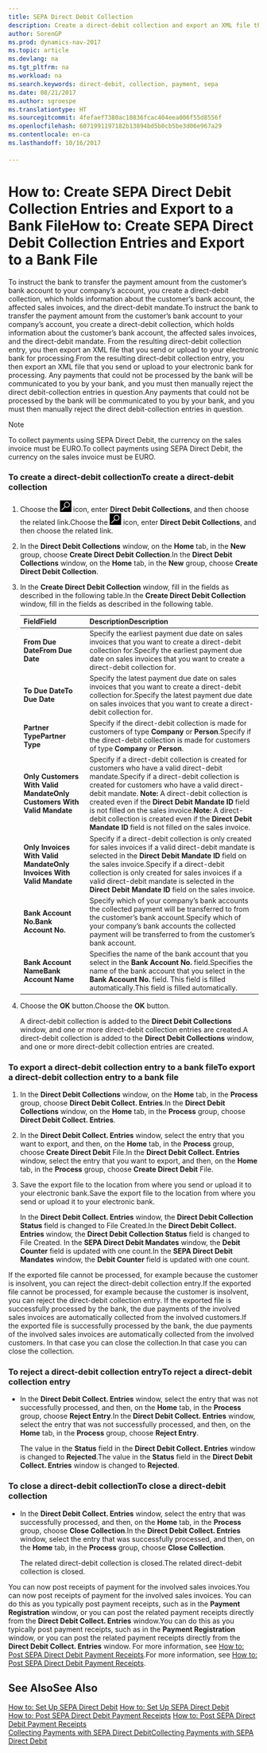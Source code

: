 ```yaml
---
title: SEPA Direct Debit Collection
description: Create a direct-debit collection and export an XML file that you send or upload to your electronic bank for processing.
author: SorenGP
ms.prod: dynamics-nav-2017
ms.topic: article
ms.devlang: na
ms.tgt_pltfrm: na
ms.workload: na
ms.search.keywords: direct-debit, collection, payment, sepa
ms.date: 08/21/2017
ms.author: sgroespe
ms.translationtype: HT
ms.sourcegitcommit: 4fefaef7380ac10836fcac404eea006f55d8556f
ms.openlocfilehash: 6071991197182b13894bd5b0cb5be3d06e967a29
ms.contentlocale: en-ca
ms.lasthandoff: 10/16/2017

---
```

# <a name="how-to-create-sepa-direct-debit-collection-entries-and-export-to-a-bank-file"></a><span data-ttu-id="2fd36-103">How to: Create SEPA Direct Debit Collection Entries and Export to a Bank File</span><span class="sxs-lookup"><span data-stu-id="2fd36-103">How to: Create SEPA Direct Debit Collection Entries and Export to a Bank File</span></span>
<span data-ttu-id="2fd36-104">To instruct the bank to transfer the payment amount from the customer’s bank account to your company’s account, you create a direct-debit collection, which holds information about the customer’s bank account, the affected sales invoices, and the direct-debit mandate.</span><span class="sxs-lookup"><span data-stu-id="2fd36-104">To instruct the bank to transfer the payment amount from the customer’s bank account to your company’s account, you create a direct-debit collection, which holds information about the customer’s bank account, the affected sales invoices, and the direct-debit mandate.</span></span> <span data-ttu-id="2fd36-105">From the resulting direct-debit collection entry, you then export an XML file that you send or upload to your electronic bank for processing.</span><span class="sxs-lookup"><span data-stu-id="2fd36-105">From the resulting direct-debit collection entry, you then export an XML file that you send or upload to your electronic bank for processing.</span></span> <span data-ttu-id="2fd36-106">Any payments that could not be processed by the bank will be communicated to you by your bank, and you must then manually reject the direct debit-collection entries in question.</span><span class="sxs-lookup"><span data-stu-id="2fd36-106">Any payments that could not be processed by the bank will be communicated to you by your bank, and you must then manually reject the direct debit-collection entries in question.</span></span>  

> [!NOTE]  
>  <span data-ttu-id="2fd36-107">To collect payments using SEPA Direct Debit, the currency on the sales invoice must be EURO.</span><span class="sxs-lookup"><span data-stu-id="2fd36-107">To collect payments using SEPA Direct Debit, the currency on the sales invoice must be EURO.</span></span>  

### <a name="to-create-a-direct-debit-collection"></a><span data-ttu-id="2fd36-108">To create a direct-debit collection</span><span class="sxs-lookup"><span data-stu-id="2fd36-108">To create a direct-debit collection</span></span>  
1. <span data-ttu-id="2fd36-109">Choose the ![Search for Page or Report](media/ui-search/search_small.png "Search for Page or Report icon") icon, enter **Direct Debit Collections**, and then choose the related link.</span><span class="sxs-lookup"><span data-stu-id="2fd36-109">Choose the ![Search for Page or Report](media/ui-search/search_small.png "Search for Page or Report icon") icon, enter **Direct Debit Collections**, and then choose the related link.</span></span>  
2. <span data-ttu-id="2fd36-110">In the **Direct Debit Collections** window, on the **Home** tab, in the **New** group, choose **Create Direct Debit Collection**.</span><span class="sxs-lookup"><span data-stu-id="2fd36-110">In the **Direct Debit Collections** window, on the **Home** tab, in the **New** group, choose **Create Direct Debit Collection**.</span></span>  
3. <span data-ttu-id="2fd36-111">In the **Create Direct Debit Collection** window, fill in the fields as described in the following table.</span><span class="sxs-lookup"><span data-stu-id="2fd36-111">In the **Create Direct Debit Collection** window, fill in the fields as described in the following table.</span></span>  

    |<span data-ttu-id="2fd36-112">Field</span><span class="sxs-lookup"><span data-stu-id="2fd36-112">Field</span></span>|<span data-ttu-id="2fd36-113">Description</span><span class="sxs-lookup"><span data-stu-id="2fd36-113">Description</span></span>|  
    |---------------------------------|---------------------------------------|  
    |<span data-ttu-id="2fd36-114">**From Due Date**</span><span class="sxs-lookup"><span data-stu-id="2fd36-114">**From Due Date**</span></span>|<span data-ttu-id="2fd36-115">Specify the earliest payment due date on sales invoices that you want to create a direct-debit collection for.</span><span class="sxs-lookup"><span data-stu-id="2fd36-115">Specify the earliest payment due date on sales invoices that you want to create a direct-debit collection for.</span></span>|  
    |<span data-ttu-id="2fd36-116">**To Due Date**</span><span class="sxs-lookup"><span data-stu-id="2fd36-116">**To Due Date**</span></span>|<span data-ttu-id="2fd36-117">Specify the latest payment due date on sales invoices that you want to create a direct-debit collection for.</span><span class="sxs-lookup"><span data-stu-id="2fd36-117">Specify the latest payment due date on sales invoices that you want to create a direct-debit collection for.</span></span>|  
    |<span data-ttu-id="2fd36-118">**Partner Type**</span><span class="sxs-lookup"><span data-stu-id="2fd36-118">**Partner Type**</span></span>|<span data-ttu-id="2fd36-119">Specify if the direct-debit collection is made for customers of type **Company** or **Person**.</span><span class="sxs-lookup"><span data-stu-id="2fd36-119">Specify if the direct-debit collection is made for customers of type **Company** or **Person**.</span></span>|  
    |<span data-ttu-id="2fd36-120">**Only Customers With Valid Mandate**</span><span class="sxs-lookup"><span data-stu-id="2fd36-120">**Only Customers With Valid Mandate**</span></span>|<span data-ttu-id="2fd36-121">Specify if a direct-debit collection is created for customers who have a valid direct-debit mandate.</span><span class="sxs-lookup"><span data-stu-id="2fd36-121">Specify if a direct-debit collection is created for customers who have a valid direct-debit mandate.</span></span> <span data-ttu-id="2fd36-122">**Note:**  A direct-debit collection is created even if the **Direct Debit Mandate ID** field is not filled on the sales invoice.</span><span class="sxs-lookup"><span data-stu-id="2fd36-122">**Note:**  A direct-debit collection is created even if the **Direct Debit Mandate ID** field is not filled on the sales invoice.</span></span>|  
    |<span data-ttu-id="2fd36-123">**Only Invoices With Valid Mandate**</span><span class="sxs-lookup"><span data-stu-id="2fd36-123">**Only Invoices With Valid Mandate**</span></span>|<span data-ttu-id="2fd36-124">Specify if a direct-debit collection is only created for sales invoices if a valid direct-debit mandate is selected in the **Direct Debit Mandate ID** field on the sales invoice.</span><span class="sxs-lookup"><span data-stu-id="2fd36-124">Specify if a direct-debit collection is only created for sales invoices if a valid direct-debit mandate is selected in the **Direct Debit Mandate ID** field on the sales invoice.</span></span>|  
    |<span data-ttu-id="2fd36-125">**Bank Account No.**</span><span class="sxs-lookup"><span data-stu-id="2fd36-125">**Bank Account No.**</span></span>|<span data-ttu-id="2fd36-126">Specify which of your company’s bank accounts the collected payment will be transferred to from the customer’s bank account.</span><span class="sxs-lookup"><span data-stu-id="2fd36-126">Specify which of your company’s bank accounts the collected payment will be transferred to from the customer’s bank account.</span></span>|  
    |<span data-ttu-id="2fd36-127">**Bank Account Name**</span><span class="sxs-lookup"><span data-stu-id="2fd36-127">**Bank Account Name**</span></span>|<span data-ttu-id="2fd36-128">Specifies the name of the bank account that you select in the **Bank Account No.** field.</span><span class="sxs-lookup"><span data-stu-id="2fd36-128">Specifies the name of the bank account that you select in the **Bank Account No.** field.</span></span> <span data-ttu-id="2fd36-129">This field is filled automatically.</span><span class="sxs-lookup"><span data-stu-id="2fd36-129">This field is filled automatically.</span></span>|  

4. <span data-ttu-id="2fd36-130">Choose the **OK** button.</span><span class="sxs-lookup"><span data-stu-id="2fd36-130">Choose the **OK** button.</span></span>  

     <span data-ttu-id="2fd36-131">A direct-debit collection is added to the **Direct Debit Collections** window, and one or more direct-debit collection entries are created.</span><span class="sxs-lookup"><span data-stu-id="2fd36-131">A direct-debit collection is added to the **Direct Debit Collections** window, and one or more direct-debit collection entries are created.</span></span>  

### <a name="to-export-a-direct-debit-collection-entry-to-a-bank-file"></a><span data-ttu-id="2fd36-132">To export a direct-debit collection entry to a bank file</span><span class="sxs-lookup"><span data-stu-id="2fd36-132">To export a direct-debit collection entry to a bank file</span></span>  
1. <span data-ttu-id="2fd36-133">In the **Direct Debit Collections** window, on the **Home** tab, in the **Process** group, choose **Direct Debit Collect. Entries**.</span><span class="sxs-lookup"><span data-stu-id="2fd36-133">In the **Direct Debit Collections** window, on the **Home** tab, in the **Process** group, choose **Direct Debit Collect. Entries**.</span></span>  
2. <span data-ttu-id="2fd36-134">In the **Direct Debit Collect. Entries** window, select the entry that you want to export, and then, on the **Home** tab, in the **Process** group, choose **Create Direct Debit** File.</span><span class="sxs-lookup"><span data-stu-id="2fd36-134">In the **Direct Debit Collect. Entries** window, select the entry that you want to export, and then, on the **Home** tab, in the **Process** group, choose **Create Direct Debit** File.</span></span>  
3. <span data-ttu-id="2fd36-135">Save the export file to the location from where you send or upload it to your electronic bank.</span><span class="sxs-lookup"><span data-stu-id="2fd36-135">Save the export file to the location from where you send or upload it to your electronic bank.</span></span>  

     <span data-ttu-id="2fd36-136">In the **Direct Debit Collect. Entries** window, the **Direct Debit Collection Status** field is changed to File Created.</span><span class="sxs-lookup"><span data-stu-id="2fd36-136">In the **Direct Debit Collect. Entries** window, the **Direct Debit Collection Status** field is changed to File Created.</span></span> <span data-ttu-id="2fd36-137">In the **SEPA Direct Debit Mandates** window, the **Debit Counter** field is updated with one count.</span><span class="sxs-lookup"><span data-stu-id="2fd36-137">In the **SEPA Direct Debit Mandates** window, the **Debit Counter** field is updated with one count.</span></span>  

<span data-ttu-id="2fd36-138">If the exported file cannot be processed, for example because the customer is insolvent, you can reject the direct-debit collection entry.</span><span class="sxs-lookup"><span data-stu-id="2fd36-138">If the exported file cannot be processed, for example because the customer is insolvent, you can reject the direct-debit collection entry.</span></span> <span data-ttu-id="2fd36-139">If the exported file is successfully processed by the bank, the due payments of the involved sales invoices are automatically collected from the involved customers.</span><span class="sxs-lookup"><span data-stu-id="2fd36-139">If the exported file is successfully processed by the bank, the due payments of the involved sales invoices are automatically collected from the involved customers.</span></span> <span data-ttu-id="2fd36-140">In that case you can close the collection.</span><span class="sxs-lookup"><span data-stu-id="2fd36-140">In that case you can close the collection.</span></span>  

### <a name="to-reject-a-direct-debit-collection-entry"></a><span data-ttu-id="2fd36-141">To reject a direct-debit collection entry</span><span class="sxs-lookup"><span data-stu-id="2fd36-141">To reject a direct-debit collection entry</span></span>  
* <span data-ttu-id="2fd36-142">In the **Direct Debit Collect. Entries** window, select the entry that was not successfully processed, and then, on the **Home** tab, in the **Process** group, choose **Reject Entry**.</span><span class="sxs-lookup"><span data-stu-id="2fd36-142">In the **Direct Debit Collect. Entries** window, select the entry that was not successfully processed, and then, on the **Home** tab, in the **Process** group, choose **Reject Entry**.</span></span>  

     <span data-ttu-id="2fd36-143">The value in the **Status** field in the **Direct Debit Collect. Entries** window is changed to **Rejected**.</span><span class="sxs-lookup"><span data-stu-id="2fd36-143">The value in the **Status** field in the **Direct Debit Collect. Entries** window is changed to **Rejected**.</span></span>  

### <a name="to-close-a-direct-debit-collection"></a><span data-ttu-id="2fd36-144">To close a direct-debit collection</span><span class="sxs-lookup"><span data-stu-id="2fd36-144">To close a direct-debit collection</span></span>  
* <span data-ttu-id="2fd36-145">In the **Direct Debit Collect. Entries** window, select the entry that was successfully processed, and then, on the **Home** tab, in the **Process** group, choose **Close Collection**.</span><span class="sxs-lookup"><span data-stu-id="2fd36-145">In the **Direct Debit Collect. Entries** window, select the entry that was successfully processed, and then, on the **Home** tab, in the **Process** group, choose **Close Collection**.</span></span>  

     <span data-ttu-id="2fd36-146">The related direct-debit collection is closed.</span><span class="sxs-lookup"><span data-stu-id="2fd36-146">The related direct-debit collection is closed.</span></span>  

<span data-ttu-id="2fd36-147">You can now post receipts of payment for the involved sales invoices.</span><span class="sxs-lookup"><span data-stu-id="2fd36-147">You can now post receipts of payment for the involved sales invoices.</span></span> <span data-ttu-id="2fd36-148">You can do this as you typically post payment receipts, such as in the **Payment Registration** window, or you can post the related payment receipts directly from the **Direct Debit Collect. Entries** window.</span><span class="sxs-lookup"><span data-stu-id="2fd36-148">You can do this as you typically post payment receipts, such as in the **Payment Registration** window, or you can post the related payment receipts directly from the **Direct Debit Collect. Entries** window.</span></span> <span data-ttu-id="2fd36-149">For more information, see [How to: Post SEPA Direct Debit Payment Receipts](finance-how-to-post-sepa-direct-debit-payment-receipts.md).</span><span class="sxs-lookup"><span data-stu-id="2fd36-149">For more information, see [How to: Post SEPA Direct Debit Payment Receipts](finance-how-to-post-sepa-direct-debit-payment-receipts.md).</span></span>  

## <a name="see-also"></a><span data-ttu-id="2fd36-150">See Also</span><span class="sxs-lookup"><span data-stu-id="2fd36-150">See Also</span></span>  
<span data-ttu-id="2fd36-151">[How to: Set Up SEPA Direct Debit](finance-how-to-set-up-sepa-direct-debit.md) </span><span class="sxs-lookup"><span data-stu-id="2fd36-151">[How to: Set Up SEPA Direct Debit](finance-how-to-set-up-sepa-direct-debit.md) </span></span>  
<span data-ttu-id="2fd36-152">[How to: Post SEPA Direct Debit Payment Receipts](finance-how-to-post-sepa-direct-debit-payment-receipts.md) </span><span class="sxs-lookup"><span data-stu-id="2fd36-152">[How to: Post SEPA Direct Debit Payment Receipts](finance-how-to-post-sepa-direct-debit-payment-receipts.md) </span></span>  
[<span data-ttu-id="2fd36-153">Collecting Payments with SEPA Direct Debit</span><span class="sxs-lookup"><span data-stu-id="2fd36-153">Collecting Payments with SEPA Direct Debit</span></span>](finance-collect-payments-with-sepa-direct-debit.md)   


